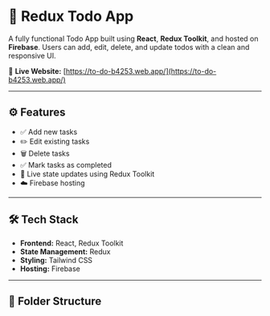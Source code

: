 # 📝 Redux Todo App

A fully functional Todo App built using **React**, **Redux Toolkit**, and hosted on **Firebase**. Users can add, edit, delete, and update todos with a clean and responsive UI.

🔗 **Live Website:** [https://to-do-b4253.web.app/](https://to-do-b4253.web.app/)

---

## ⚙️ Features

- ✅ Add new tasks
- ✏️ Edit existing tasks
- 🗑️ Delete tasks
- ✅ Mark tasks as completed
- 🔄 Live state updates using Redux Toolkit
- ☁️ Firebase hosting

---

## 🛠️ Tech Stack

- **Frontend:** React, Redux Toolkit
- **State Management:** Redux
- **Styling:** Tailwind CSS
- **Hosting:** Firebase

---

## 📁 Folder Structure

